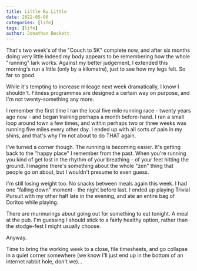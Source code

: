 ```yaml
---
title: Little By Little
date: 2022-05-06
categories: [life]
tags: [life]
author: Jonathan Beckett
---
```


That's two week's of the "Couch to 5K" complete now, and after six months doing very little indeed my body appears to be remembering how the whole "running" lark works. Against my better judgement, I extended this morning's run a little (only by a kilometre), just to see how my legs felt. So far so good.

While it's tempting to increase mileage next week dramatically, I know I shouldn't. Fitness programmes are designed a certain way on purpose, and I'm not twenty-something any more.

I remember the first time I ran the local five mile running race - twenty years ago now - and began training perhaps a month before-hand. I ran a small loop around town a few times, and within perhaps two or three weeks was running five miles every other day. I ended up with all sorts of pain in my shins, and that's why I'm not about to do THAT again.

I've turned a corner though. The running is becoming easier. It's getting back to the "happy place" I remember from the past. When you're running you kind of get lost in the rhythm of your breathing - of your feet hitting the ground. I imagine there's something about the whole "zen" thing that people go on about, but I wouldn't presume to even guess.

I'm still losing weight too. No snacks between meals again this week. I had one "falling down" moment - the night before last. I ended up playing Trivial Pursuit with my other half late in the evening, and ate an entire bag of Doritos while playing.

There are murmurings about going out for something to eat tonight. A meal at the pub. I'm guessing I should stick to a fairly healthy option, rather than the stodge-fest I might usually choose.

Anyway.

Time to bring the working week to a close, file timesheets, and go collapse in a quiet corner somewhere (we know I'll just end up in the bottom of an internet rabbit hole, don't we)...